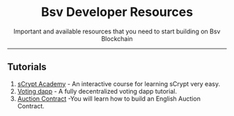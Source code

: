 <div align="center">
  <h1 align="center">Bsv Developer Resources</h1>
  <p align="center">
    Important and available resources that you need to start building on Bsv Blockchain
  </p>
  </div>
  <hr>
  <h2>Tutorials</h2>
<ol>
  <li><a href="https://learn.scrypt.io">sCrypt Academy</a> - An interactive course for learning sCrypt very easy.</li>
  <li><a href="https://docs.scrypt.io/tutorials/voting">Voting dapp</a> - A fully decentralized voting dapp tutorial.</li>
  <li><a href="https://docs.scrypt.io/tutorials/auction">Auction Contract</a> -You will learn how to build an English Auction Contract.</li>
</ol>
    
